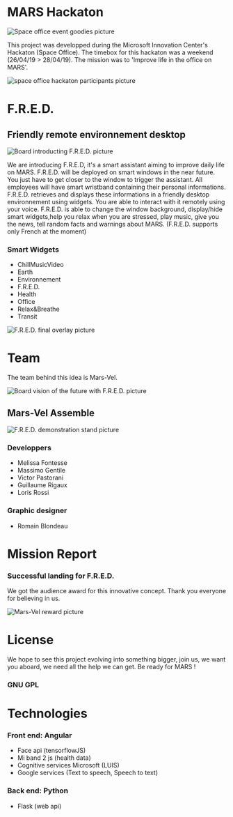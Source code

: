 # MARS Hackaton

![Space office event goodies picture](./assets/tshirt.jpg)

This project was developped during the Microsoft Innovation Center's Hackaton (Space Office).
The timebox for this hackaton was a weekend (26/04/19 > 28/04/19).
The mission was to 'Improve life in the office on MARS'.

![space office hackaton participants picture](./assets/spaceoffice.jpg)

# F.R.E.D.

## Friendly remote environnement desktop

![Board introducting F.R.E.D. picture](./assets/introducing.jpg)

We are introducing F.R.E.D, it's a smart assistant aiming to improve daily life on MARS.
F.R.E.D. will be deployed on smart windows in the near future.
You just have to get closer to the window to trigger the assistant.
All employees will have smart wristband containing their personal informations.
F.R.E.D. retrieves and displays these informations in a friendly desktop environnement using widgets.
You are able to interact with it remotely using your voice.
F.R.E.D. is able to change the window background, display/hide smart widgets,help you relax when you are stressed, play music, give you the news, tell random facts and warnings about MARS. 
(F.R.E.D. supports only French at the moment)

### Smart Widgets

- ChillMusicVideo
- Earth
- Environnement
- F.R.E.D.
- Health
- Office
- Relax&Breathe
- Transit

![F.R.E.D. final overlay picture](./assets/overlay.jpg)

# Team

The team behind this idea is Mars-Vel.

![Board vision of the future with F.R.E.D. picture](./assets/vision.jpg)

## Mars-Vel Assemble

![F.R.E.D. demonstration stand picture](./assets/stand.jpg)

### Developpers
- Melissa Fontesse
- Massimo Gentile
- Victor Pastorani
- Guillaume Rigaux
- Loris Rossi

### Graphic designer
- Romain Blondeau

# Mission Report

### Successful landing for F.R.E.D.

We got the audience award for this innovative concept. Thank you everyone for believing in us.

![Mars-Vel reward picture](./assets/marsvel.jpg)

# License

We hope to see this project evolving into something bigger, join us, we want you aboard, we need all the help we can get.
Be ready for MARS !

### GNU GPL

# Technologies

### Front end: Angular

- Face api (tensorflowJS)
- Mi band 2 js (health data)
- Cognitive services Microsoft (LUIS)
- Google services (Text to speech, Speech to text)

### Back end:  Python

- Flask (web api)
